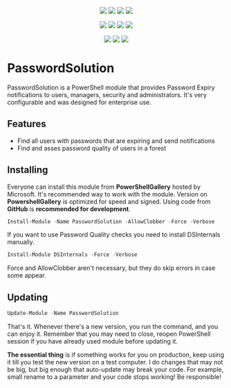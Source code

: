 ﻿<p align="center">
  <a href="https://dev.azure.com/evotecpl/PasswordSolution/_build/results?buildId=latest"><img src="https://dev.azure.com/evotecpl/PasswordSolution/_apis/build/status/EvotecIT.PasswordSolution"></a>
  <a href="https://www.powershellgallery.com/packages/PasswordSolution"><img src="https://img.shields.io/powershellgallery/v/PasswordSolution.svg"></a>
  <a href="https://www.powershellgallery.com/packages/PasswordSolution"><img src="https://img.shields.io/powershellgallery/vpre/PasswordSolution.svg?label=powershell%20gallery%20preview&colorB=yellow"></a>
  <a href="https://github.com/EvotecIT/PasswordSolution"><img src="https://img.shields.io/github/license/EvotecIT/PasswordSolution.svg"></a>
</p>

<p align="center">
  <a href="https://www.powershellgallery.com/packages/PasswordSolution"><img src="https://img.shields.io/powershellgallery/p/PasswordSolution.svg"></a>
  <a href="https://github.com/EvotecIT/PasswordSolution"><img src="https://img.shields.io/github/languages/top/evotecit/PasswordSolution.svg"></a>
  <a href="https://github.com/EvotecIT/PasswordSolution"><img src="https://img.shields.io/github/languages/code-size/evotecit/PasswordSolution.svg"></a>
  <a href="https://www.powershellgallery.com/packages/PasswordSolution"><img src="https://img.shields.io/powershellgallery/dt/PasswordSolution.svg"></a>
</p>

<p align="center">
  <a href="https://twitter.com/PrzemyslawKlys"><img src="https://img.shields.io/twitter/follow/PrzemyslawKlys.svg?label=Twitter%20%40PrzemyslawKlys&style=social"></a>
  <a href="https://evotec.xyz/hub"><img src="https://img.shields.io/badge/Blog-evotec.xyz-2A6496.svg"></a>
  <a href="https://www.linkedin.com/in/pklys"><img src="https://img.shields.io/badge/LinkedIn-pklys-0077B5.svg?logo=LinkedIn"></a>
</p>


# PasswordSolution

PasswordSolution is a PowerShell module that provides Password Expiry notifications to users, managers, security and administrators. It's very configurable and was designed for enterprise use.

## Features

- Find all users with passwords that are expiring and send notifications
- Find and asses password quality of users in a forest

## Installing

Everyone can install this module from **PowerShellGallery** hosted by Microsoft. It's recommended way to work with the module.
Version on **PowershellGallery** is optimized for speed and signed. Using code from **GitHub** is **recommended for development**.

```powershell
Install-Module -Name PasswordSolution -AllowClobber -Force -Verbose
```

If you want to use Password Quality checks you need to install DSInternals manually.

```powershell
Install-Module DSInternals -Force -Verbose
```

Force and AllowClobber aren't necessary, but they do skip errors in case some appear.

## Updating

```powershell
Update-Module -Name PasswordSolution
```

That's it. Whenever there's a new version, you run the command, and you can enjoy it. Remember that you may need to close, reopen PowerShell session if you have already used module before updating it.

**The essential thing** is if something works for you on production, keep using it till you test the new version on a test computer. I do changes that may not be big, but big enough that auto-update may break your code. For example, small rename to a parameter and your code stops working! Be responsible!
